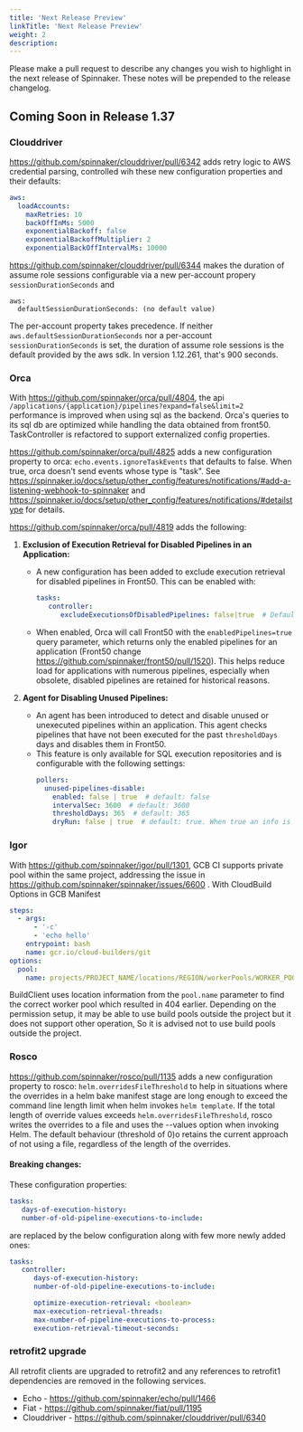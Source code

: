 ```yaml
---
title: 'Next Release Preview'
linkTitle: 'Next Release Preview'
weight: 2
description:
---
```


Please make a pull request to describe any changes you wish to highlight
in the next release of Spinnaker. These notes will be prepended to the release
changelog.

## Coming Soon in Release 1.37

### Clouddriver

https://github.com/spinnaker/clouddriver/pull/6342 adds retry logic to AWS credential parsing, controlled wih these new configuration properties and their defaults:
```yaml
aws:
  loadAccounts:
    maxRetries: 10
    backOffInMs: 5000
    exponentialBackoff: false
    exponentialBackoffMultiplier: 2
    exponentialBackOffIntervalMs: 10000
```

https://github.com/spinnaker/clouddriver/pull/6344 makes the duration of assume role sessions configurable via a new per-account propery `sessionDurationSeconds` and
```
aws:
  defaultSessionDurationSeconds: (no default value)
```

The per-account property takes precedence.  If neither `aws.defaultSessionDurationSeconds` nor a per-account `sessionDurationSeconds` is set, the duration of assume role sessions is the default provided by the aws sdk. In version 1.12.261, that's 900 seconds.

### Orca
With https://github.com/spinnaker/orca/pull/4804, the api `/applications/{application}/pipelines?expand=false&limit=2` performance is improved when using sql as the backend.
Orca's queries to its sql db are optimized while handling the data obtained from front50.
TaskController is refactored to support externalized config properties.

https://github.com/spinnaker/orca/pull/4825 adds a new configuration property to orca: `echo.events.ignoreTaskEvents` that defaults to false.  When true, orca doesn't send events whose type is "task".  See <https://spinnaker.io/docs/setup/other_config/features/notifications/#add-a-listening-webhook-to-spinnaker> and <https://spinnaker.io/docs/setup/other_config/features/notifications/#detailstype> for details.


https://github.com/spinnaker/orca/pull/4819 adds the following:
1. **Exclusion of Execution Retrieval for Disabled Pipelines in an Application:**
    - A new configuration has been added to exclude execution retrieval for disabled pipelines in Front50. This can be enabled with:
      ```yaml
      tasks:
         controller:
            excludeExecutionsOfDisabledPipelines: false|true  # Defaults to false
      ```
    - When enabled, Orca will call Front50 with the `enabledPipelines=true` query parameter, which returns only the
      enabled pipelines for an application (Front50 change https://github.com/spinnaker/front50/pull/1520). This helps reduce
      load for applications with numerous pipelines, especially when obsolete, disabled pipelines are retained for historical reasons.

2. **Agent for Disabling Unused Pipelines:**
    - An agent has been introduced to detect and disable unused or unexecuted pipelines within an application.
      This agent checks pipelines that have not been executed for the past `thresholdDays` days and disables them in Front50.
    - This feature is only available for SQL execution repositories and is configurable with the following settings:
      ```yaml
      pollers:
        unused-pipelines-disable:
          enabled: false | true  # default: false
          intervalSec: 3600  # default: 3600
          thresholdDays: 365  # default: 365
          dryRun: false | true  # default: true. When true an info is logged about the intention to disable a pipelineConfigId in the application evaluated
      ```

### Igor
With https://github.com/spinnaker/igor/pull/1301, GCB CI supports private pool within the same project, addressing the issue in https://github.com/spinnaker/spinnaker/issues/6600 .
With CloudBuild Options in GCB Manifest
```yaml
steps:
  - args:
      - '-c'
      - 'echo hello'
    entrypoint: bash
    name: gcr.io/cloud-builders/git
options:
  pool:
    name: projects/PROJECT_NAME/locations/REGION/workerPools/WORKER_POOL_NAME
```
BuildClient uses location information from the `pool.name` parameter to find the correct worker pool which resulted in 404 earlier.
Depending on the permission setup, it may be able to use build pools outside the project but it does not support other operation, So it is advised not to use build pools outside the project.

### Rosco

https://github.com/spinnaker/rosco/pull/1135 adds a new configuration property to rosco: `helm.overridesFileThreshold` to help in situations where the overrides in a helm bake manifest stage are long enough to exceed the command line length limit when helm invokes `helm template`. If the total length of override values exceeds `helm.overridesFileThreshold`, rosco writes the overrides to a file and uses the --values option when invoking Helm. The default behaviour (threshold of 0)o retains the current approach of not using a file, regardless of the length of the overrides.

#### Breaking changes:
These configuration properties:
```yaml
tasks:
   days-of-execution-history:
   number-of-old-pipeline-executions-to-include:
```
are replaced by the below configuration along with few more newly added ones:
```yaml
tasks:
   controller:
      days-of-execution-history:
      number-of-old-pipeline-executions-to-include:

      optimize-execution-retrieval: <boolean>
      max-execution-retrieval-threads:
      max-number-of-pipeline-executions-to-process:
      execution-retrieval-timeout-seconds:
```

### retrofit2 upgrade

All retrofit clients are upgraded to retrofit2 and any references to retrofit1 dependencies are removed in the following services.
- Echo - https://github.com/spinnaker/echo/pull/1466
- Fiat - https://github.com/spinnaker/fiat/pull/1195
- Clouddriver - https://github.com/spinnaker/clouddriver/pull/6340
